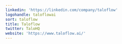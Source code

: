```yaml
---
linkedin: 'https://linkedin.com/company/taloflow'
logohandle: taloflowai
sort: taloflow
title: Taloflow
twitter: TaloHQ
website: 'https://www.taloflow.ai/'
---
```

